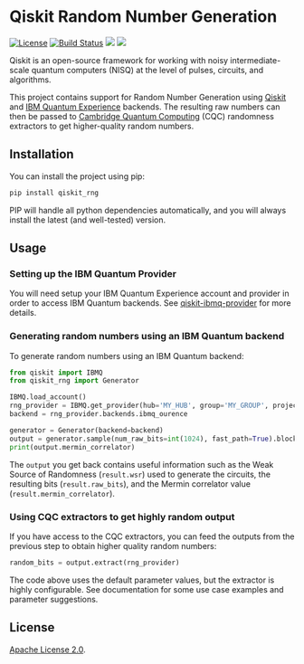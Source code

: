 # Qiskit Random Number Generation

[![License](https://img.shields.io/github/license/Qiskit/qiskit-ignis.svg?style=popout-square)](https://opensource.org/licenses/Apache-2.0)
[![Build Status](https://github.com/qiskit-community/qiskit_rng/workflows/Tests/badge.svg?style=popout-square)](https://github.com/qiskit-community/qiskit_rng/actions)
[![](https://img.shields.io/github/release/qiskit-community/qiskit_rng.svg?style=popout-square)](https://github.com/qiskit-community/qiskit_rng/releases)
[![](https://img.shields.io/pypi/dm/qiskit_rng.svg?style=popout-square)](https://pypi.org/project/qiskit_rng/)

Qiskit is an open-source framework for working with noisy intermediate-scale
quantum computers (NISQ) at the level of pulses, circuits, and algorithms.

This project contains support for Random Number Generation using [Qiskit] 
and [IBM Quantum Experience] backends. The 
resulting raw numbers can then be passed to [Cambridge Quantum Computing] (CQC)
randomness extractors to get higher-quality random numbers.

## Installation

You can install the project using pip:

```bash
pip install qiskit_rng
```

PIP will handle all python dependencies automatically, and you will always
install the latest (and well-tested) version.


## Usage

### Setting up the IBM Quantum Provider

You will need setup your IBM Quantum Experience account and provider in order to 
access IBM Quantum backends. See [qiskit-ibmq-provider](https://github.com/Qiskit/qiskit-ibmq-provider)
for more details.

### Generating random numbers using an IBM Quantum backend

To generate random numbers using an IBM Quantum backend:

```python
from qiskit import IBMQ
from qiskit_rng import Generator

IBMQ.load_account()
rng_provider = IBMQ.get_provider(hub='MY_HUB', group='MY_GROUP', project='MY_PROJECT')
backend = rng_provider.backends.ibmq_ourence

generator = Generator(backend=backend)
output = generator.sample(num_raw_bits=int(1024), fast_path=True).block_until_ready()
print(output.mermin_correlator)
```

The `output` you get back contains useful information such as the 
Weak Source of Randomness (`result.wsr`) used to generate the circuits, the resulting bits 
(`result.raw_bits`), and the Mermin correlator value (`result.mermin_correlator`). 


### Using CQC extractors to get highly random output
 
If you have access to the CQC extractors, you can feed the outputs from the previous
step to obtain higher quality random numbers:

```python
random_bits = output.extract(rng_provider)
```

The code above uses the default parameter values, but the extractor is highly 
configurable. See documentation for some use case examples and parameter suggestions.

## License

[Apache License 2.0].


[Qiskit]: https://qiskit.org
[IBM Quantum Experience]: https://quantum-computing.ibm.com
[Cambridge Quantum Computing]: https://cambridgequantum.com
[Apache License 2.0]: https://github.com/qiskit-community/qiskit_rng/blob/master/LICENSE.txt
